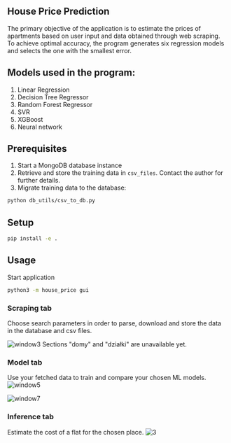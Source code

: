 
## House Price Prediction
The primary objective of the application is to estimate the prices of apartments based on user input and data obtained through web scraping. \
To achieve optimal accuracy, the program generates six regression models and selects the one with the smallest error.

## Models used in the program:
1. Linear Regression
2. Decision Tree Regressor
3. Random Forest Regressor
4. SVR
5. XGBoost
6. Neural network

## Prerequisites
1. Start a MongoDB database instance
2. Retrieve and store the training data in `csv_files`. Contact the author for further details.
3. Migrate training data to the database:
```bash
python db_utils/csv_to_db.py
```

## Setup
```bash
pip install -e .
```

## Usage
Start application
```bash
python3 -m house_price gui
```

### Scraping tab
Choose search parameters in order to parse, download and store the data in the database and csv files.

![window3](https://user-images.githubusercontent.com/67312266/152689372-e6620ec0-0353-42c8-87f4-3171d3255ff5.PNG)
Sections "domy" and "działki" are unavailable yet.

### Model tab
Use your fetched data to train and compare your chosen ML models.
![window5](https://user-images.githubusercontent.com/67312266/152689376-28c8af35-d456-4027-aa0b-3ef89f70ae02.PNG)

![window7](https://user-images.githubusercontent.com/67312266/152689379-67f45555-e320-40d2-b5ea-d98c6392e392.PNG)

### Inference tab
Estimate the cost of a flat for the chosen place.
![3](https://user-images.githubusercontent.com/67312266/152689385-61fd1da6-735c-46f8-bcdd-7c6f703709d3.PNG)